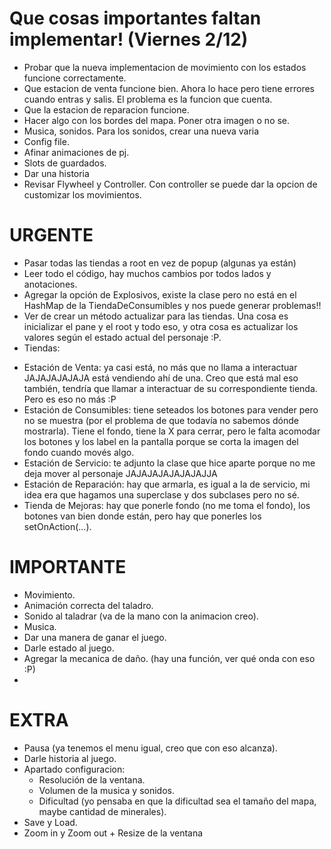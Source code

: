 # Que cosas importantes faltan implementar! (Viernes 2/12)

* Probar que la nueva implementacion de movimiento con los estados funcione correctamente.
* Que estacion de venta funcione bien. Ahora lo hace pero tiene errores cuando entras y salis. El problema es la funcion que cuenta.
* Que la estacion de reparacion funcione.
* Hacer algo con los bordes del mapa. Poner otra imagen o no se.
* Musica, sonidos. Para los sonidos, crear una nueva varia
* Config file.
* Afinar animaciones de pj.
* Slots de guardados.
* Dar una historia
* Revisar Flywheel y Controller. Con controller se puede dar la opcion de customizar los movimientos.

# URGENTE

* Pasar todas las tiendas a root en vez de popup (algunas ya están)
* Leer todo el código, hay muchos cambios por todos lados y anotaciones.
* Agregar la opción de Explosivos, existe la clase pero no está en el HashMap de la TiendaDeConsumibles y nos puede generar problemas!!
* Ver de crear un método actualizar para las tiendas. Una cosa es inicializar el pane y el root y todo eso, y otra cosa es actualizar los valores según el estado actual del personaje :P.
* Tiendas:
- Estación de Venta: ya casi está, no más que no llama a interactuar JAJAJAJAJAJA está vendiendo ahí de una. Creo que está mal eso también, tendría que llamar a interactuar de su correspondiente tienda. Pero es eso no más :P
- Estación de Consumibles: tiene seteados los botones para vender pero no se muestra (por el problema de que todavía no sabemos dónde mostrarla). Tiene el fondo, tiene la X para cerrar, pero le falta acomodar los botones y los label en la pantalla porque se corta la imagen del fondo cuando movés algo. 
- Estación de Servicio: te adjunto la clase que hice aparte porque no me deja mover al personaje JAJAJAJAJAJAJAJJA
- Estación de Reparación: hay que armarla, es igual a la de servicio, mi idea era que hagamos una superclase y dos subclases pero no sé.
- Tienda de Mejoras: hay que ponerle fondo (no me toma el fondo), los botones van bien donde están, pero hay que ponerles los setOnAction(...).

# IMPORTANTE
- Movimiento.
- Animación correcta del taladro.
- Sonido al taladrar (va de la mano con la animacion creo).
- Musica.
- Dar una manera de ganar el juego.
- Darle estado al juego.
- Agregar la mecanica de daño. (hay una función, ver qué onda con eso :P)
- 
# EXTRA 
- Pausa (ya tenemos el menu igual, creo que con eso alcanza).
- Darle historia al juego.
- Apartado configuracion:
    - Resolución de la ventana.
    - Volumen de la musica y sonidos.
    - Dificultad (yo pensaba en que la dificultad sea el tamaño del mapa, maybe cantidad de minerales).
- Save y Load.
- Zoom in y Zoom out + Resize de la ventana
